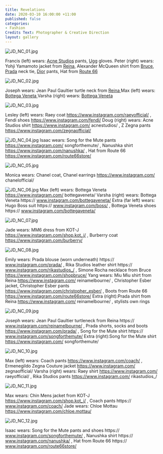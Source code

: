 ```yaml
---
title: Revelations
date: 2020-03-10 16:00:00 +11:00
published: false
categories:
- Fashion
Credits Text: Photographer & Creative Direction
layout: gallery
---
```


![JD_NC_01.jpg](/uploads/JD_NC_01.jpg)

Francis (left) wears: [Acne Studios](https://www.instagram.com/acnestudios/) pants, [Ugg](https://www.instagram.com/ugg/) gloves.
Peter (right) wears: Yohji Yamamoto jacket from [Reina](https://www.instagram.com/reinamelbourne/), Alexander McQueen shirt from [Bruce](https://www.instagram.com/shopbruce/), [Prada](https://www.instagram.com/prada/) neck tie, [Dior](https://www.instagram.com/dior/) pants, Hat
from [Route 66](https://www.instagram.com/route66store/)

![JD_NC_02.jpg](/uploads/JD_NC_02.jpg)

Joseph wears: Jean Paul Gaultier turtle neck from [Reina ](https://www.instagram.com/reinamelbourne/)
Max (left) wears: [Bottega Veneta ](https://www.instagram.com/bottegaveneta/)
Varsha (right) wears: [Bottega Veneta](https://www.instagram.com/bottegaveneta/) 

![JD_NC_03.jpg](/uploads/JD_NC_03.jpg)

Lesley (left) wears: Raey coat https://www.instagram.com/raeyofficial/ , Fendi
shoes https://www.instagram.com/fendi/
Doug (right) wears: Acne Studios shirt https://www.instagram.com/
acnestudios/ , Z Zegna pants https://www.instagram.com/zegnaofficial/


![JD_NC_04.jpg](/uploads/JD_NC_04.jpg)
Isaac wears: Song for the Mute pants https://www.instagram.com/
songforthemute/ , Nanushka shirt https://www.instagram.com/nanushka/ ,
Hat from Route 66 https://www.instagram.com/route66store/


![JD_NC_05.jpg](/uploads/JD_NC_05.jpg)

Monica wears: Chanel coat, Chanel earrings https://www.instagram.com/
chanelofficial/

![JD_NC_06.jpg](/uploads/JD_NC_06.jpg)
Max (left) wears: Bottega Veneta https://www.instagram.com/
bottegaveneta/
Varsha (right) wears: Bottega Veneta https://
www.instagram.com/bottegaveneta/
Extra (far left) wears: Hugo Boss suit https://
www.instagram.com/boss/ , Bottega Veneta shoes https://
www.instagram.com/bottegaveneta/

![JD_NC_07.jpg](/uploads/JD_NC_07.jpg)

Jade wears: MM6 dress from KOT-J https://www.instagram.com/shop.kot_j/ ,
Burberry coat https://www.instagram.com/burberry/

![JD_NC_08.jpg](/uploads/JD_NC_08.jpg)

Emily wears: Prada blouse (worn underneath) https://
www.instagram.com/prada/ , Rika Studios leather shirt https://
www.instagram.com/rikastudios_/ , Simone Rocha necklace from Bruce
https://www.instagram.com/shopbruce/
Yang wears: Miu Miu shirt from Reina https://www.instagram.com/
reinamelbourne/ , Christopher Esber jacket, Christopher Esber pants
https://www.instagram.com/christopher_esber/ , Boots from Route 66
https://www.instagram.com/route66store/
Extra (right):Prada shirt from Reina https://www.instagram.com/
reinamelbourne/ , stylists own rings

![JD_NC_09.jpg](/uploads/JD_NC_09.jpg)

Joseph wears: Jean Paul Gaultier turtleneck from Reina https://
www.instagram.com/reinamelbourne/ , Prada shorts, socks and boots
https://www.instagram.com/prada/ , Song for the Mute shirt https://
www.instagram.com/songforthemute/
Extra (right):Song for the Mute shirt https://www.instagram.com/
songforthemute/

![JD_NC_10.jpg](/uploads/JD_NC_10.jpg)

Max (left) wears: Coach pants https://www.instagram.com/coach/ ,
Ermenegildo Zegna Couture jacket https://www.instagram.com/
zegnaofficial/
Varsha (right) wears: Raey shirt https://www.instagram.com/
raeyofficial/ , Rika Studios pants https://www.instagram.com/
rikastudios_/

![JD_NC_11.jpg](/uploads/JD_NC_11.jpg)

Max wears: Chin Mens jacket from KOT-J
https://www.instagram.com/shop.kot_j/ , Coach pants https://
www.instagram.com/coach/
Jade wears: Chloe Mottau https://www.instagram.com/chloe.mottau/

![JD_NC_12.jpg](/uploads/JD_NC_12.jpg)

Isaac wears: Song for the Mute pants and shoes https://
www.instagram.com/songforthemute/ , Nanushka shirt https://
www.instagram.com/nanushka/ , Hat from Route 66 https://
www.instagram.com/route66store/

